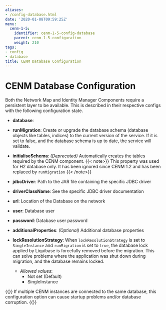 ```yaml
---
aliases:
- /config-database.html
date: '2020-01-08T09:59:25Z'
menu:
  cenm-1-5:
    identifier: cenm-1-5-config-database
    parent: cenm-1-5-configuration
    weight: 210
tags:
- config
- database
title: CENM Database Configuration
---
```



# CENM Database Configuration
<!-- Sentence below: needs clarity - to be available needs to be rewritten to make it more meaningful.. -->
Both the Network Map and Identity Manager Components require a persistent layer to be available. This is described in
their respective configs with the following configuration state.


* **database**:

* **runMigration**:
Create or upgrade the database schema (database objects like tables, indices) to the current version of the service. If it is set to false, and the database schema is up to date, the service will validate.

* **initialiseSchema**:
*(Deprecated)* Automatically creates the tables required by the CENM component.
{{< note>}} This property was used for H2 database only. It has  been ignored since CENM 1.2 and has been replaced by `runMigration` {{< /note>}}


* **jdbcDriver**:
Path to the JAR file containing the specific JDBC driver


* **driverClassName**:
See the specific JDBC driver documentation
<!-- Is there a link to it? -->


* **url**:
Location of the Database on the network


* **user**:
Database user


* **password**:
Database user password


* **additionalProperties**:
*(Optional)* Additional database properties

* **lockResolutionStrategy**: When `lockResolutionStrategy` is set to `SingleInstance` and `runMigration` is set to `true`, the database lock applied by Liquibase is forcefully removed before the migration. This can solve problems where the application was shut down during migration, and the database remains locked.

  * *Allowed values*:
    * Not set (Default)
    * SingleInstance

{{<note>}}
If multiple CENM instances are connected to the same database, this configuration option can cause startup problems and/or database corruption.
{{</note>}}

